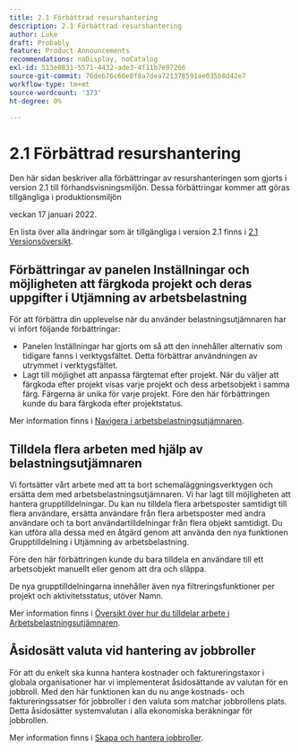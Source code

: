 ```yaml
---
title: 2.1 Förbättrad resurshantering
description: 2.1 Förbättrad resurshantering
author: Luke
draft: Probably
feature: Product Announcements
recommendations: noDisplay, noCatalog
exl-id: 513e0831-5571-4432-ade3-4f11b7e97266
source-git-commit: 76deb76c66e8f8a7dea721378591ae035b8d42e7
workflow-type: tm+mt
source-wordcount: '373'
ht-degree: 0%

---
```


# 2.1 Förbättrad resurshantering

Den här sidan beskriver alla förbättringar av resurshanteringen som gjorts i version 2.1 till förhandsvisningsmiljön. Dessa förbättringar kommer att göras tillgängliga i produktionsmiljön

<!--
<MadCap:conditionalText data-mc-conditions="QuicksilverOrClassic.Draft mode">
in January 2022
</MadCap:conditionalText>
-->

veckan 17 januari 2022.

En lista över alla ändringar som är tillgängliga i version 2.1 finns i [2.1 Versionsöversikt](../../../product-announcements/product-releases/22.1-release-activity/22-1-release-overview.md).

## Förbättringar av panelen Inställningar och möjligheten att färgkoda projekt och deras uppgifter i Utjämning av arbetsbelastning

För att förbättra din upplevelse när du använder belastningsutjämnaren har vi infört följande förbättringar:

* Panelen Inställningar har gjorts om så att den innehåller alternativ som tidigare fanns i verktygsfältet. Detta förbättrar användningen av utrymmet i verktygsfältet.
* Lagt till möjlighet att anpassa färgtemat efter projekt. När du väljer att färgkoda efter projekt visas varje projekt och dess arbetsobjekt i samma färg. Färgerna är unika för varje projekt. Före den här förbättringen kunde du bara färgkoda efter projektstatus.

Mer information finns i [Navigera i arbetsbelastningsutjämnaren](../../../resource-mgmt/workload-balancer/navigate-the-workload-balancer.md).

## Tilldela flera arbeten med hjälp av belastningsutjämnaren

Vi fortsätter vårt arbete med att ta bort schemaläggningsverktygen och ersätta dem med arbetsbelastningsutjämnaren. Vi har lagt till möjligheten att hantera grupptilldelningar. Du kan nu tilldela flera arbetsposter samtidigt till flera användare, ersätta användare från flera arbetsposter med andra användare och ta bort användartilldelningar från flera objekt samtidigt. Du kan utföra alla dessa med en åtgärd genom att använda den nya funktionen Grupptilldelning i Utjämning av arbetsbelastning.

Före den här förbättringen kunde du bara tilldela en användare till ett arbetsobjekt manuellt eller genom att dra och släppa.

De nya grupptilldelningarna innehåller även nya filtreringsfunktioner per projekt och aktivitetsstatus, utöver Namn.

Mer information finns i [Översikt över hur du tilldelar arbete i Arbetsbelastningsutjämnaren](../../../resource-mgmt/workload-balancer/assign-work-in-workload-balancer.md).

## Åsidosätt valuta vid hantering av jobbroller

För att du enkelt ska kunna hantera kostnader och faktureringstaxor i globala organisationer har vi implementerat åsidosättande av valutan för en jobbroll. Med den här funktionen kan du nu ange kostnads- och faktureringssatser för jobbroller i den valuta som matchar jobbrollens plats. Detta åsidosätter systemvalutan i alla ekonomiska beräkningar för jobbrollen.

Mer information finns i [Skapa och hantera jobbroller](../../../administration-and-setup/set-up-workfront/organizational-setup/create-manage-job-roles.md).

